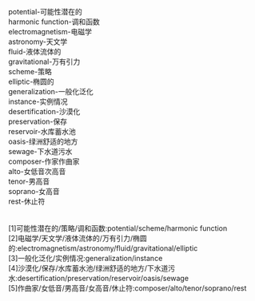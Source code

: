 potential-可能性潜在的<br>
harmonic function-调和函数<br>
electromagnetism-电磁学<br>
astronomy-天文学<br>
fluid-液体流体的<br>
gravitational-万有引力<br>
scheme-策略<br>
elliptic-椭圆的<br>
generalization-一般化泛化<br>
instance-实例情况<br>
desertification-沙漠化<br>
preservation-保存<br>
reservoir-水库蓄水池<br>
oasis-绿洲舒适的地方<br>
sewage-下水道污水<br>
composer-作家作曲家<br>
alto-女低音次高音<br>
tenor-男高音<br>
soprano-女高音<br>
rest-休止符<br>
<br>
<br>
[1]可能性潜在的/策略/调和函数:potential/scheme/harmonic function<br>
[2]电磁学/天文学/液体流体的/万有引力/椭圆的:electromagnetism/astronomy/fluid/gravitational/elliptic<br>
[3]一般化泛化/实例情况:generalization/instance<br>
[4]沙漠化/保存/水库蓄水池/绿洲舒适的地方/下水道污水:desertification/preservation/reservoir/oasis/sewage<br>
[5]作曲家/女低音/男高音/女高音/休止符:composer/alto/tenor/soprano/rest<br>
<br>
<br>

